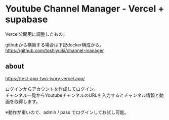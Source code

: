 # Youtube Channel Manager - Vercel + supabase

Vercel公開用に調整したもの。

githubから構築する場合は下記docker構成から。  
https://github.com/toshiyuiki/channel-manager

## about  

https://test-app-two-ivory.vercel.app/

ログインからアカウントを作成してログイン。  
チャンネル一覧からYoutubeチャンネルのURLを入力するとチャンネル情報と動画を取得します。  

※動作が重いので、admin / pass でログインしてお試し可能。